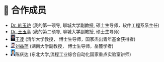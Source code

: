 # 👥 合作成员
- <div><A href="https://cs.lcu.edu.cn/szdw/339854.htm">Dr. 韩玉艳</a>  (我的第一硕导, 聊城大学副教授, 硕士生导师，软件工程系系主任)  </div>
- <div><A href="https://cs.lcu.edu.cn/szdw/339869.htm">Dr. 王玉亭</a>  (我的第二硕导, 聊城大学副教授, 硕士生导师)  </div>
- <div><img src='images/WL.png' alt="WL" width="3%"><A href="https://www.au.tsinghua.edu.cn/info/1107/1558.htm">王凌</a> (清华大学教授， 博士生导师，国家杰出青年基金获得者)</div>
- <div><img src='images/YLiu.png' alt="YLiu" width="3%"><A href="http://csee.hnu.edu.cn/people/liuyiping">刘益萍</a> (湖南大学副教授， 博士生导师，岳麓学者)</div>
- <div><img src='images/QDC.png' alt="WL" width="3%">陈庆达 (东北大学,流程工业综合自动化国家重点实验室讲师)</div>

